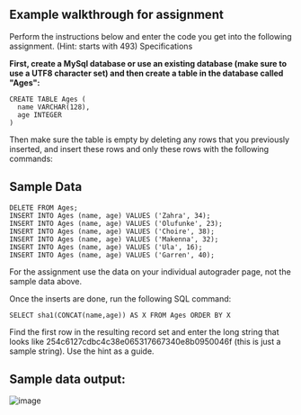 ## Example walkthrough for assignment

Perform the instructions below and enter the code you get into the following assignment. (Hint: starts with 493)
Specifications

**First, create a MySql database or use an existing database (make sure to use a UTF8 character set) and then create a table in the database called "Ages":**

```
CREATE TABLE Ages ( 
  name VARCHAR(128), 
  age INTEGER
)

```

Then make sure the table is empty by deleting any rows that you previously inserted, and insert these rows and only these rows with the following commands:
## Sample Data

```
DELETE FROM Ages;
INSERT INTO Ages (name, age) VALUES ('Zahra', 34);
INSERT INTO Ages (name, age) VALUES ('Olufunke', 23);
INSERT INTO Ages (name, age) VALUES ('Choire', 38);
INSERT INTO Ages (name, age) VALUES ('Makenna', 32);
INSERT INTO Ages (name, age) VALUES ('Ula', 16);
INSERT INTO Ages (name, age) VALUES ('Garren', 40);

```

For the assignment use the data on your individual autograder page, not the sample data above.

Once the inserts are done, run the following SQL command:

```
SELECT sha1(CONCAT(name,age)) AS X FROM Ages ORDER BY X

```

Find the first row in the resulting record set and enter the long string that looks like 254c6127cdbc4c38e065317667340e8b0950046f (this is just a sample string). Use the hint  as a guide. 

## Sample data output:
![image](https://user-images.githubusercontent.com/81081105/174044619-8897417e-1853-4d56-8170-504203a5b5b6.png)

